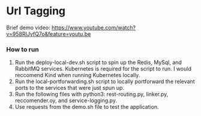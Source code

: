# Url Tagging

Brief demo video: https://www.youtube.com/watch?v=958RIJyfQ7o&feature=youtu.be

### How to run
1. Run the deploy-local-dev.sh script to spin up the Redis, MySql, and RabbitMQ services. Kubernetes is required for the script to run. I would reccomend Kind when running Kubernetes locally.  
2. Run the local-portforwarding.sh script to locally portforward the relevant ports to the services that were just spun up.  
3. Run the following files with python3: rest-routing.py, linker.py, reccomender.oy, and service-logging.py.  
4. Use requests from the demo.sh file to test the application.  
